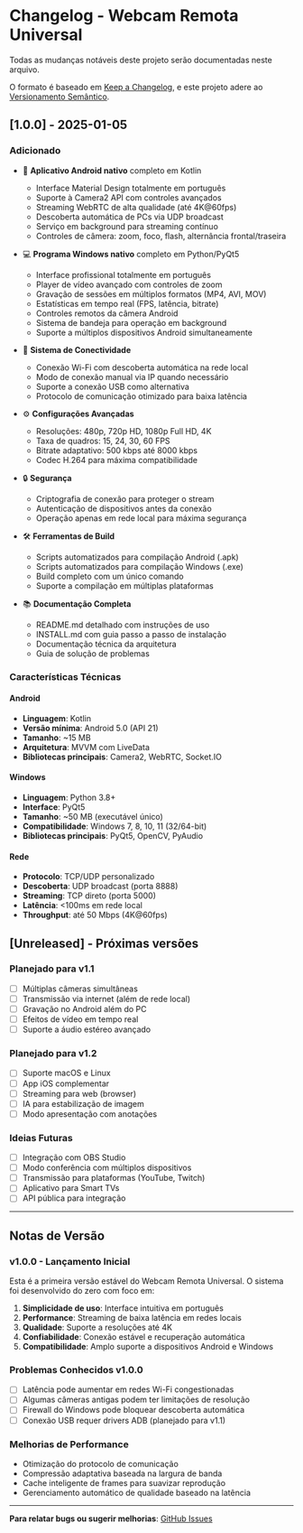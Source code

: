 # Changelog - Webcam Remota Universal

Todas as mudanças notáveis deste projeto serão documentadas neste arquivo.

O formato é baseado em [Keep a Changelog](https://keepachangelog.com/pt-BR/1.0.0/),
e este projeto adere ao [Versionamento Semântico](https://semver.org/lang/pt-BR/).

## [1.0.0] - 2025-01-05

### Adicionado
- 📱 **Aplicativo Android nativo** completo em Kotlin
  - Interface Material Design totalmente em português
  - Suporte à Camera2 API com controles avançados
  - Streaming WebRTC de alta qualidade (até 4K@60fps)
  - Descoberta automática de PCs via UDP broadcast
  - Serviço em background para streaming contínuo
  - Controles de câmera: zoom, foco, flash, alternância frontal/traseira

- 💻 **Programa Windows nativo** completo em Python/PyQt5
  - Interface profissional totalmente em português
  - Player de vídeo avançado com controles de zoom
  - Gravação de sessões em múltiplos formatos (MP4, AVI, MOV)
  - Estatísticas em tempo real (FPS, latência, bitrate)
  - Controles remotos da câmera Android
  - Sistema de bandeja para operação em background
  - Suporte a múltiplos dispositivos Android simultaneamente

- 🔗 **Sistema de Conectividade**
  - Conexão Wi-Fi com descoberta automática na rede local
  - Modo de conexão manual via IP quando necessário
  - Suporte a conexão USB como alternativa
  - Protocolo de comunicação otimizado para baixa latência

- ⚙️ **Configurações Avançadas**
  - Resoluções: 480p, 720p HD, 1080p Full HD, 4K
  - Taxa de quadros: 15, 24, 30, 60 FPS
  - Bitrate adaptativo: 500 kbps até 8000 kbps
  - Codec H.264 para máxima compatibilidade

- 🔒 **Segurança**
  - Criptografia de conexão para proteger o stream
  - Autenticação de dispositivos antes da conexão
  - Operação apenas em rede local para máxima segurança

- 🛠️ **Ferramentas de Build**
  - Scripts automatizados para compilação Android (.apk)
  - Scripts automatizados para compilação Windows (.exe)
  - Build completo com um único comando
  - Suporte a compilação em múltiplas plataformas

- 📚 **Documentação Completa**
  - README.md detalhado com instruções de uso
  - INSTALL.md com guia passo a passo de instalação
  - Documentação técnica da arquitetura
  - Guia de solução de problemas

### Características Técnicas

#### Android
- **Linguagem**: Kotlin
- **Versão mínima**: Android 5.0 (API 21)
- **Tamanho**: ~15 MB
- **Arquitetura**: MVVM com LiveData
- **Bibliotecas principais**: Camera2, WebRTC, Socket.IO

#### Windows
- **Linguagem**: Python 3.8+
- **Interface**: PyQt5
- **Tamanho**: ~50 MB (executável único)
- **Compatibilidade**: Windows 7, 8, 10, 11 (32/64-bit)
- **Bibliotecas principais**: PyQt5, OpenCV, PyAudio

#### Rede
- **Protocolo**: TCP/UDP personalizado
- **Descoberta**: UDP broadcast (porta 8888)
- **Streaming**: TCP direto (porta 5000)
- **Latência**: <100ms em rede local
- **Throughput**: até 50 Mbps (4K@60fps)

## [Unreleased] - Próximas versões

### Planejado para v1.1
- [ ] Múltiplas câmeras simultâneas
- [ ] Transmissão via internet (além de rede local)
- [ ] Gravação no Android além do PC
- [ ] Efeitos de vídeo em tempo real
- [ ] Suporte a áudio estéreo avançado

### Planejado para v1.2
- [ ] Suporte macOS e Linux
- [ ] App iOS complementar
- [ ] Streaming para web (browser)
- [ ] IA para estabilização de imagem
- [ ] Modo apresentação com anotações

### Ideias Futuras
- [ ] Integração com OBS Studio
- [ ] Modo conferência com múltiplos dispositivos
- [ ] Transmissão para plataformas (YouTube, Twitch)
- [ ] Aplicativo para Smart TVs
- [ ] API pública para integração

---

## Notas de Versão

### v1.0.0 - Lançamento Inicial
Esta é a primeira versão estável do Webcam Remota Universal. O sistema foi desenvolvido do zero com foco em:

1. **Simplicidade de uso**: Interface intuitiva em português
2. **Performance**: Streaming de baixa latência em redes locais
3. **Qualidade**: Suporte a resoluções até 4K
4. **Confiabilidade**: Conexão estável e recuperação automática
5. **Compatibilidade**: Amplo suporte a dispositivos Android e Windows

### Problemas Conhecidos v1.0.0
- [ ] Latência pode aumentar em redes Wi-Fi congestionadas
- [ ] Algumas câmeras antigas podem ter limitações de resolução
- [ ] Firewall do Windows pode bloquear descoberta automática
- [ ] Conexão USB requer drivers ADB (planejado para v1.1)

### Melhorias de Performance
- Otimização do protocolo de comunicação
- Compressão adaptativa baseada na largura de banda
- Cache inteligente de frames para suavizar reprodução
- Gerenciamento automático de qualidade baseado na latência

---

**Para relatar bugs ou sugerir melhorias**: [GitHub Issues](https://github.com/seu-usuario/webcam-remota-universal/issues)